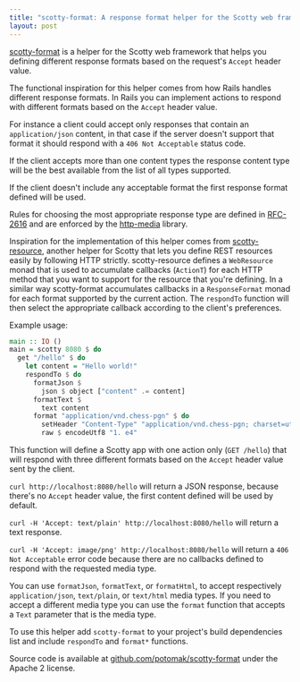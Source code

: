 ```yaml
---
title: "scotty-format: A response format helper for the Scotty web framework"
layout: post
---
```


[scotty-format](https://github.com/potomak/scotty-format) is a helper for the Scotty web framework that helps you defining different response formats based on the request's `Accept` header value.

The functional inspiration for this helper comes from how Rails handles different response formats. In Rails you can implement actions to respond with different formats based on the `Accept` header value.

For instance a client could accept only responses that contain an `application/json` content, in that case if the server doesn't support that format it should respond with a `406 Not Acceptable` status code.

If the client accepts more than one content types the response content type will be the best available from the list of all types supported.

If the client doesn't include any acceptable format the first response format defined will be used.

Rules for choosing the most appropriate response type are defined in [RFC-2616](https://www.ietf.org/rfc/rfc2616.txt) and are enforced by the [http-media](https://github.com/zmthy/http-media) library.

Inspiration for the implementation of this helper comes from [scotty-resource](https://github.com/taphu/scotty-resource), another helper for Scotty that lets you define REST resources easily by following HTTP strictly. scotty-resource defines a `WebResource` monad that is used to accumulate callbacks (`ActionT`) for each HTTP method that you want to support for the resource that you're defining. In a similar way scotty-format accumulates callbacks in a `ResponseFormat` monad for each format supported by the current action. The `respondTo` function will then select the appropriate callback according to the client's preferences.

Example usage:

```haskell
main :: IO ()
main = scotty 8080 $ do
  get "/hello" $ do
    let content = "Hello world!"
    respondTo $ do
      formatJson $
        json $ object ["content" .= content]
      formatText $
        text content
      format "application/vnd.chess-pgn" $ do
        setHeader "Content-Type" "application/vnd.chess-pgn; charset=utf-8"
        raw $ encodeUtf8 "1. e4"
```

This function will define a Scotty app with one action only (`GET /hello`) that will respond with three different formats based on the `Accept` header value sent by the client.

`curl http://localhost:8080/hello` will return a JSON response, because there's no `Accept` header value, the first content defined will be used by default.

`curl -H 'Accept: text/plain' http://localhost:8080/hello` will return a text response.

`curl -H 'Accept: image/png' http://localhost:8080/hello` will return a `406 Not Acceptable` error code because there are no callbacks defined to respond with the requested media type.

You can use `formatJson`, `formatText`, or `formatHtml`, to accept respectively `application/json`, `text/plain`, or `text/html` media types. If you need to accept a different media type you can use the `format` function that accepts a `Text` parameter that is the media type.

To use this helper add `scotty-format` to your project's build dependencies list and include `respondTo` and `format*` functions.

Source code is available at [github.com/potomak/scotty-format](https://github.com/potomak/scotty-format) under the Apache 2 license.
